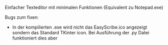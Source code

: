 Einfacher Texteditor mit minimalen Funktionen (Equivalent zu Notepad.exe)

Bugs zum fixen:

* In der kompilierten .exe wird nicht das EasyScribe.ico angezeigt sondern das Standard TKinter icon. Bei Ausführung der .py Datei funktioniert dies aber
